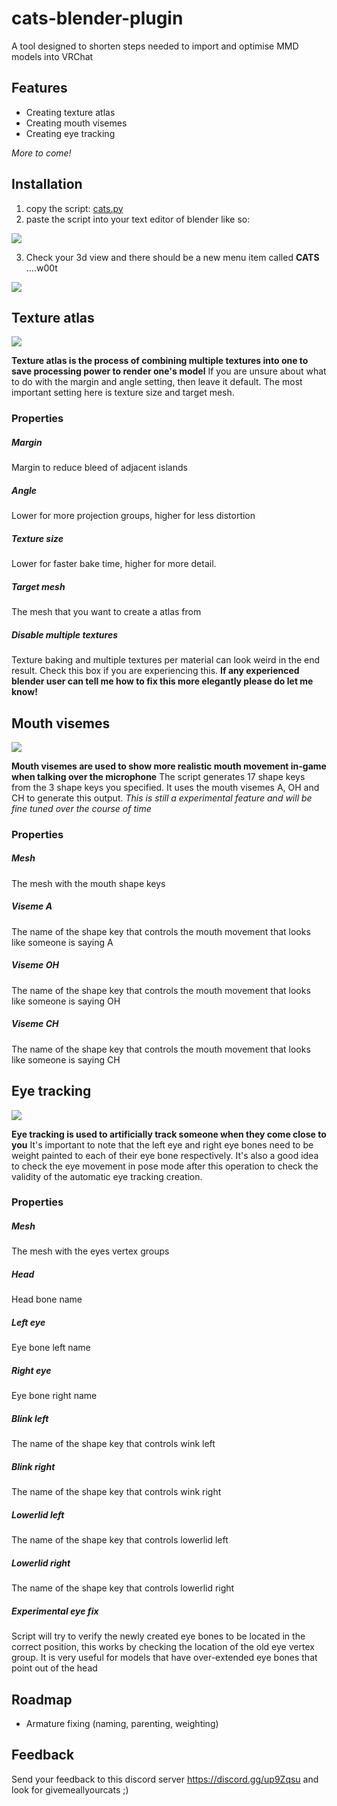 # cats-blender-plugin

A tool designed to shorten steps needed to import and optimise MMD models into VRChat

## Features
 - Creating texture atlas
 - Creating mouth visemes
 - Creating eye tracking

*More to come!*

## Installation
1. copy the script: [cats.py](https://raw.githubusercontent.com/michaeldegroot/cats-blender-plugin/master/cats.py)
2. paste the script into your text editor of blender like so: 

![](https://i.imgur.com/UTsjtWy.gif)

3. Check your 3d view and there should be a new menu item called **CATS** ....w00t

![](https://i.imgur.com/ItJLtNJ.png)

## Texture atlas
![](https://i.imgur.com/ht7D3cK.png)

**Texture atlas is the process of combining multiple textures into one to save processing power to render one's model**
If you are unsure about what to do with the margin and angle setting, then leave it default. The most important setting here is texture size and target mesh.

### Properties

##### Margin
Margin to reduce bleed of adjacent islands

##### Angle
Lower for more projection groups, higher for less distortion

##### Texture size
Lower for faster bake time, higher for more detail.

##### Target mesh
The mesh that you want to create a atlas from

##### Disable multiple textures
Texture baking and multiple textures per material can look weird in the end result. Check this box if you are experiencing this.
**If any experienced blender user can tell me how to fix this more elegantly please do let me know!**

## Mouth visemes
![](https://i.imgur.com/3fCSjYK.png)

**Mouth visemes are used to show more realistic mouth movement in-game when talking over the microphone**
The script generates 17 shape keys from the 3 shape keys you specified. It uses the mouth visemes A, OH and CH to generate this output. 
*This is still a experimental feature and will be fine tuned over the course of time*

### Properties

##### Mesh
The mesh with the mouth shape keys

##### Viseme A
The name of the shape key that controls the mouth movement that looks like someone is saying A

##### Viseme OH
The name of the shape key that controls the mouth movement that looks like someone is saying OH

##### Viseme CH
The name of the shape key that controls the mouth movement that looks like someone is saying CH

## Eye tracking
![](https://i.imgur.com/LPlF6wQ.png)

**Eye tracking is used to artificially track someone when they come close to you**
It's important to note that the left eye and right eye bones need to be weight painted to each of their eye bone respectively. 
It's also a good idea to check the eye movement in pose mode after this operation to check the validity of the automatic eye tracking creation.

### Properties

##### Mesh
The mesh with the eyes vertex groups

##### Head
Head bone name

##### Left eye
Eye bone left name

##### Right eye
Eye bone right name

##### Blink left
The name of the shape key that controls wink left

##### Blink right
The name of the shape key that controls wink right

##### Lowerlid left
The name of the shape key that controls lowerlid left

##### Lowerlid right
The name of the shape key that controls lowerlid right

##### Experimental eye fix
Script will try to verify the newly created eye bones to be located in the correct position, this works by checking the location of the old eye vertex group. It is very useful for models that have over-extended eye bones that point out of the head

## Roadmap
 - Armature fixing (naming, parenting, weighting)

## Feedback
Send your feedback to this discord server https://discord.gg/up9Zqsu and look for givemeallyourcats ;)
